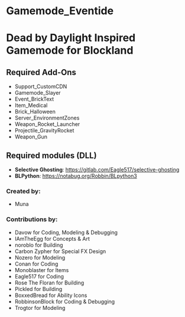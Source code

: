 # Gamemode_Eventide
# Dead by Daylight Inspired Gamemode for Blockland

## Required Add-Ons
- Support_CustomCDN  
- Gamemode_Slayer  
- Event_BrickText  
- Item_Medical  
- Brick_Halloween  
- Server_EnvironmentZones  
- Weapon_Rocket_Launcher  
- Projectile_GravityRocket  
- Weapon_Gun  

## Required modules (DLL)
- **Selective Ghosting**: https://gitlab.com/Eagle517/selective-ghosting
- **BLPython**: https://notabug.org/Robbin/BLpython3

### Created by:
- Muna

### Contributions by:
- Davow for Coding, Modeling & Debugging
- IAmTheEgg for Concepts & Art
- noroblo for Building
- Carbon Zypher for Special FX Design
- Nozero for Modeling
- Conan for Coding
- Monoblaster for Items
- Eagle517 for Coding
- Rose The Floran for Building
- Pickled for Building
- BoxxedBread for Ability Icons
- RobbinsonBlock for Coding & Debugging
- Trogtor for Modeling
